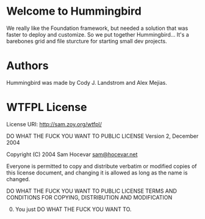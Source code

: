 Welcome to Hummingbird
======================

We really like the Foundation framework, but needed a solution that was faster to deploy and customize.
So we put together Hummingbird... It's a barebones grid and file sturcture for starting small dev projects.


Authors
=========

Hummingbird was made by Cody J. Landstrom and Alex Mejias.


WTFPL License
=============

License URI: http://sam.zoy.org/wtfpl/


DO WHAT THE FUCK YOU WANT TO PUBLIC LICENSE
Version 2, December 2004

 Copyright (C) 2004 Sam Hocevar <sam@hocevar.net>

 Everyone is permitted to copy and distribute verbatim or modified
 copies of this license document, and changing it is allowed as long
 as the name is changed.

DO WHAT THE FUCK YOU WANT TO PUBLIC LICENSE
TERMS AND CONDITIONS FOR COPYING, DISTRIBUTION AND MODIFICATION

  0. You just DO WHAT THE FUCK YOU WANT TO.